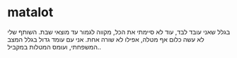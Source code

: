 # matalot
בגלל שאני עובד לבד, עוד לא סיימתי את הכל, מקווה לגמור עד מוצאי שבת.
השותף שלי לא עשה כלום אף מטלה, אפילו לא שורה אחת.
אני עם עומד גדול בגלל המצב המשפחתי, ועומס המטלות במקביל..
